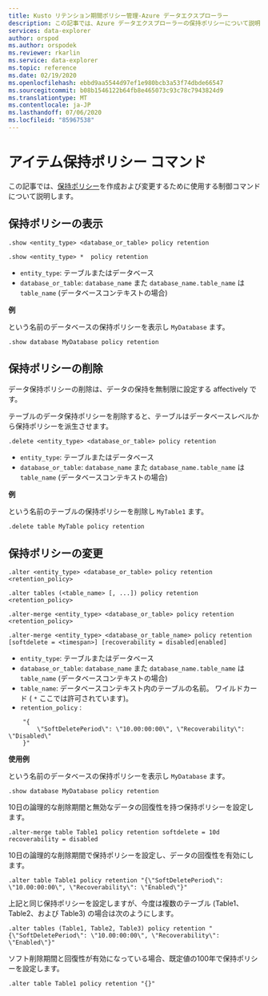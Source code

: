 ```yaml
---
title: Kusto リテンション期間ポリシー管理-Azure データエクスプローラー
description: この記事では、Azure データエクスプローラーの保持ポリシーについて説明します。
services: data-explorer
author: orspod
ms.author: orspodek
ms.reviewer: rkarlin
ms.service: data-explorer
ms.topic: reference
ms.date: 02/19/2020
ms.openlocfilehash: ebbd9aa5544d97ef1e980bcb3a53f74dbde66547
ms.sourcegitcommit: b08b1546122b64fb8e465073c93c78c7943824d9
ms.translationtype: MT
ms.contentlocale: ja-JP
ms.lasthandoff: 07/06/2020
ms.locfileid: "85967538"
---
```

# <a name="retention-policy-command"></a>アイテム保持ポリシー コマンド

この記事では、[保持ポリシー](retentionpolicy.md)を作成および変更するために使用する制御コマンドについて説明します。

## <a name="show-retention-policy"></a>保持ポリシーの表示

```kusto
.show <entity_type> <database_or_table> policy retention

.show <entity_type> *  policy retention
```

* `entity_type`: テーブルまたはデータベース
* `database_or_table`: `database_name` また `database_name.table_name` は `table_name` (データベースコンテキストの場合)

**例**

という名前のデータベースの保持ポリシーを表示し `MyDatabase` ます。

```kusto
.show database MyDatabase policy retention
```

## <a name="delete-retention-policy"></a>保持ポリシーの削除

データ保持ポリシーの削除は、データの保持を無制限に設定する affectively です。

テーブルのデータ保持ポリシーを削除すると、テーブルはデータベースレベルから保持ポリシーを派生させます。

```kusto
.delete <entity_type> <database_or_table> policy retention
```

* `entity_type`: テーブルまたはデータベース
* `database_or_table`: `database_name` また `database_name.table_name` は `table_name` (データベースコンテキストの場合)

**例**

という名前のテーブルの保持ポリシーを削除し `MyTable1` ます。

```kusto
.delete table MyTable policy retention
```


## <a name="alter-retention-policy"></a>保持ポリシーの変更

```kusto
.alter <entity_type> <database_or_table> policy retention <retention_policy>

.alter tables (<table_name> [, ...]) policy retention <retention_policy>

.alter-merge <entity_type> <database_or_table> policy retention <retention_policy>

.alter-merge <entity_type> <database_or_table_name> policy retention [softdelete = <timespan>] [recoverability = disabled|enabled]
```

* `entity_type`: テーブルまたはデータベース
* `database_or_table`: `database_name` また `database_name.table_name` は `table_name` (データベースコンテキストの場合)
* `table_name`: データベースコンテキスト内のテーブルの名前。  ワイルドカード ( `*` ここでは許可されています)。
* `retention_policy` :

```kusto
    "{ 
        \"SoftDeletePeriod\": \"10.00:00:00\", \"Recoverability\": \"Disabled\"
    }" 
```

**使用例**

という名前のデータベースの保持ポリシーを表示し `MyDatabase` ます。

```kusto
.show database MyDatabase policy retention
```

10日の論理的な削除期間と無効なデータの回復性を持つ保持ポリシーを設定します。

```kusto
.alter-merge table Table1 policy retention softdelete = 10d recoverability = disabled
```

10日の論理的な削除期間で保持ポリシーを設定し、データの回復性を有効にします。

```kusto
.alter table Table1 policy retention "{\"SoftDeletePeriod\": \"10.00:00:00\", \"Recoverability\": \"Enabled\"}"
```

上記と同じ保持ポリシーを設定しますが、今度は複数のテーブル (Table1、Table2、および Table3) の場合は次のようにします。

```kusto
.alter tables (Table1, Table2, Table3) policy retention "{\"SoftDeletePeriod\": \"10.00:00:00\", \"Recoverability\": \"Enabled\"}"
```

ソフト削除期間と回復性が有効になっている場合、既定値の100年で保持ポリシーを設定します。

```kusto
.alter table Table1 policy retention "{}"
```